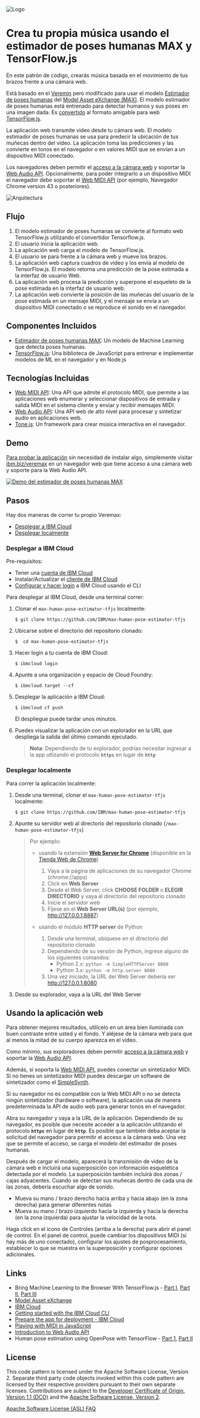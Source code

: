 ![Logo](docs/source/images/campusparty_logo.png)

# Crea tu propia música usando el estimador de poses humanas MAX y TensorFlow.js

En este patrón de código, crearás música basada en el movimiento de tus brazos frente a una cámara web.

Está basado en el [Veremin](https://github.com/vabarbosa/veremin) pero modificado para usar el modelo [Estimador de poses humanas](https://developer.ibm.com/exchanges/models/all/max-human-pose-estimator) del [Model Asset eXchange (MAX)](https://developer.ibm.com/exchanges/models). El modelo estimador de poses humanas está entrenado para detectar humanos y sus poses en una imagen dada. Es [convertido](https://github.com/IBM/max-human-pose-estimator-tfjs#converting-the-model) al formato amigable para web [TensorFlow.js](https://js.tensorflow.org).

La aplicación web transmite video desde tu cámara web. El modelo estimador de poses humanas se usa para predecir la ubicación de tus muñecas dentro del video. La aplicación toma las predicciones y las convierte en tonos en el navegador o en valores MIDI que se envían a un dispositivo MIDI conectado.

Los navegadores deben permitir el [acceso a la cámara web](https://caniuse.com/#feat=stream) y soportar la [Web Audio API](https://caniuse.com/#feat=audio-api). Opcionalmente, para poder integrarlo a un dispositivo MIDI el navegador debe soportar el [Web MIDI API](https://caniuse.com/#feat=midi) (por ejemplo, Navegador Chrome version 43 o posteriores).

![Arquitectura](docs/source/images/architecture.png)

## Flujo

1. El modelo estimador de poses humanas se convierte al formato web TensorFlow.js utilizando el convertidor Tensorflow.js.
1. El usuario inicia la aplicación web.
1. La aplicación web carga el modelo de TensorFlow.js.
1. El usuario se para frente a la cámara web y mueve los brazos.
1. La aplicación web captura cuadros de video y los envía al modelo de TensorFlow.js. El modelo retorna una predicción de la pose estimada a la interfaz de usuario Web.
1. La aplicación web procesa la predicción y superpone el esqueleto de la pose estimada en la interfaz de usuario web.
1. La aplicación web convierte la posición de las muñecas del usuario de la pose estimada en un mensaje MIDI, y el mensaje se envía a un dispositivo MIDI conectado o se reproduce el sonido en el navegador.


## Componentes Incluidos

* [Estimador de poses humanas MAX](https://developer.ibm.com/exchanges/models/all/max-human-pose-estimator): Un modelo de Machine Learning que detecta poses humanas.
* [TensorFlow.js](https://js.tensorflow.org/): Una biblioteca de JavaScript para entrenar e implementar modelos de ML en el navegador y en Node.js


## Tecnologías Incluidas

* [Web MIDI API](https://www.w3.org/TR/webmidi): Una API que admite el protocolo MIDI, que permite a las aplicaciones web enumerar y seleccionar dispositivos de entrada y salida MIDI en el sistema cliente y enviar y recibir mensajes MIDI.
* [Web Audio API](https://www.w3.org/TR/webaudio): Una API web de alto nivel para procesar y sintetizar audio en aplicaciones web.
* [Tone.js](https://tonejs.github.io/): Un framework para crear música interactiva en el navegador.

## Demo

[Para probar la aplicación](https://github.com/IBM/max-human-pose-estimator-tfjs#using-the-app) sin necesidad de instalar algo, simplemente visitar [ibm.biz/veremax](https://ibm.biz/veremax) en un navegador web que tiene acceso a una cámara web y soporte para la Web Audio API.

[![Demo del estimador de poses humanas MAX](https://img.youtube.com/vi/QSrRUw2RRqw/0.jpg)](https://youtu.be/QSrRUw2RRqw)


## Pasos

Hay dos maneras de correr tu propio Veremax:

- [Desplegar a IBM Cloud](https://github.com/IBM/max-human-pose-estimator-tfjs#deploy-to-ibm-cloud)
- [Desplegar localmente](https://github.com/IBM/max-human-pose-estimator-tfjs#run-locally)

### Desplegar a IBM Cloud

Pre-requisitos:

- Tener una [cuenta de IBM Cloud](https://console.bluemix.net/)
- Instalar/Actualizar el [cliente de IBM Cloud](https://console.bluemix.net/docs/cli/reference/ibmcloud/download_cli.html#install_use)
- [Configurar y hacer login](https://console.bluemix.net/docs/cli/index.html#overview) a IBM Cloud usando el CLI

Para desplegar al IBM Cloud, desde una terminal correr:

1. Clonar el `max-human-pose-estimator-tfjs` localmente:

    ```
    $ git clone https://github.com/IBM/max-human-pose-estimator-tfjs
    ```

1. Ubicarse sobre el directorio del repositorio clonado:

    ```
    $  cd max-human-pose-estimator-tfjs
    ```

1. Hacer login a tu cuenta de IBM Cloud:

    ```
    $ ibmcloud login
    ```

1. Apunte a una organización y espacio de Cloud Foundry:

    ```
    $ ibmcloud target --cf
    ```

1. Desplegar la aplicación a IBM Cloud:

    ```
    $ ibmcloud cf push
    ```
    El despliegue puede tardar unos minutos.

1. Puedes visualizar la aplicación con un explorador en la URL que despliega la salida del último comando ejecutado.

    > **Nota**: Dependiendo de tu explorador, podrías necesitar ingresar a la app utlizando el protocolo **`https`** en lugar de **`http`**

### Desplegar localmente

Para correr la aplicación localmente:

1. Desde una terminal, clonar el `max-human-pose-estimator-tfjs` localmente:

    ```
    $ git clone https://github.com/IBM/max-human-pose-estimator-tfjs
    ```

1. Apunte su servidor web al directorio del repositorio clonado (`/max-human-pose-estimator-tfjs`)

    > Por ejemplo:  
    > - usando la extensión **[Web Server for Chrome](https://github.com/kzahel/web-server-chrome)** (disponible en la [Tienda Web de Chrome](https://chrome.google.com/webstore/detail/web-server-for-chrome/ofhbbkphhbklhfoeikjpcbhemlocgigb))
    >   
    >   1. Vaya a la página de aplicaciones de su navegador Chrome (chrome://apps)
    >   1. Click en **Web Server**
    >   1. Desde el Web Server, click **CHOOSE FOLDER** o **ELEGIR DIRECTORIO** y vaya al directorio del repositorio clonado
    >   1. Inicie el servidor web
    >   1. Fíjese en el **Web Server URL(s)** (por ejemplo, http://127.0.0.1:8887)
    >   
    > - usando el módulo **HTTP server** de Python
    >   
    >   1. Desde una terminal, ubíquese en el directorio del repositorio clonado
    >   1. Dependiendo de su versión de Python, ingrese alguno de los siguientes comandos:
    >       - Python 2.x: `python -m SimpleHTTPServer 8080`
    >       - Python 3.x: `python -m http.server 8080`
    >   1. Una vez iniciado, la URL del Web Server debería ser http://127.0.0.1:8080
    >   

1. Desde su explorador, vaya a la URL del Web Server


## Usando la aplicación web

Para obtener mejores resultados, utilícelo en un área bien iluminada con buen contraste entre usted y el fondo. Y aléjese de la cámara web para que al menos la mitad de su cuerpo aparezca en el video.

Como mínimo, sus exploradores deben permitir [acceso a la cámara web](https://caniuse.com/#feat=stream) y soportar la [Web Audio API](https://caniuse.com/#feat=audio-api).

Además, si soporta la  [Web MIDI API](https://caniuse.com/#feat=midi), puedes conectar un sintetizador MIDI. Si no tienes un sintetizador MIDI puedes descargar un software de sintetizador como el [SimpleSynth](http://notahat.com/simplesynth/).

Si su navegador no es compatible con la Web MIDI API o no se detecta ningún sintetizador (hardware o software), la aplicación usa de manera predeterminada la API de audio web para generar tonos en el navegador.

Abra su navegador y vaya a la URL de la aplicación. Dependiendo de su navegador, es posible que necesite acceder a la aplicación utilizando el protocolo **`https`** en lugar de **`http`**. Es posible que también deba aceptar la solicitud del navegador para permitir el acceso a la cámara web. Una vez que se permite el acceso, se carga el modelo del estimador de poses humanas.

Después de cargar el modelo, aparecerá la transmisión de video de la cámara web e incluirá una superposición con información esquelética detectada por el modelo. La superposición también incluirá dos zonas / cajas adyacentes. Cuando se detectan sus muñecas dentro de cada una de las zonas, debería escuchar algo de sonido.

- Mueva su mano / brazo derecho hacia arriba y hacia abajo (en la zona derecha) para generar diferentes notas
- Mueva su mano / brazo izquierdo hacia la izquierda y hacia la derecha (en la zona izquierda) para ajustar la velocidad de la nota.

Haga click en el icono de Controles (arriba a la derecha) para abrir el panel de control. En el panel de control, puede cambiar los dispositivos MIDI (si hay más de uno conectado), configurar los ajustes de posprocesamiento, establecer lo que se muestra en la superposición y configurar opciones adicionales.

## Links

 - Bring Machine Learning to the Browser With TensorFlow.js - [Part I](https://medium.com/ibm-watson-data-lab/bring-machine-learning-to-the-browser-with-tensorflow-js-part-i-16924457291c), [Part II](https://medium.com/ibm-watson-data-lab/bring-machine-learning-to-the-browser-with-tensorflow-js-part-ii-7555ed9a999e), [Part III](https://medium.com/ibm-watson-data-lab/bring-machine-learning-to-the-browser-with-tensorflow-js-part-iii-62d2b09b10a3)
 - [Model Asset eXchange](https://developer.ibm.com/exchanges/models/)
 - [IBM Cloud](https://console.bluemix.net/)
 - [Getting started with the IBM Cloud CLI](https://console.bluemix.net/docs/cli/index.html#overview)
 - [Prepare the app for deployment - IBM Cloud](https://console.bluemix.net/docs/runtimes/nodejs/getting-started.html#prepare)
 - [Playing with MIDI in JavaScript](https://medium.com/swinginc/playing-with-midi-in-javascript-b6999f2913c3)
 - [Introduction to Web Audio API](https://css-tricks.com/introduction-web-audio-api)
 - Human pose estimation using OpenPose with TensorFlow - [Part 1](https://arvrjourney.com/human-pose-estimation-using-openpose-with-tensorflow-part-1-7dd4ca5c8027), [Part II](https://arvrjourney.com/human-pose-estimation-using-openpose-with-tensorflow-part-2-e78ab9104fc8)


## License

This code pattern is licensed under the Apache Software License, Version 2.  Separate third party code objects invoked within this code pattern are licensed by their respective providers pursuant to their own separate licenses. Contributions are subject to the [Developer Certificate of Origin, Version 1.1 (DCO)](https://developercertificate.org/) and the [Apache Software License, Version 2](https://www.apache.org/licenses/LICENSE-2.0.txt).

[Apache Software License (ASL) FAQ](https://www.apache.org/foundation/license-faq.html#WhatDoesItMEAN)

